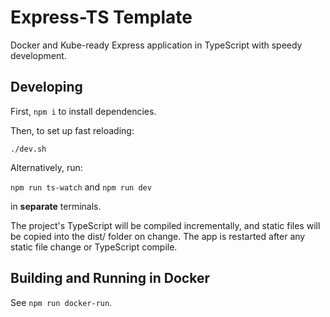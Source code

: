 # Express-TS Template

Docker and Kube-ready Express application in TypeScript with speedy development.


## Developing

First, `npm i` to install dependencies.

Then, to set up fast reloading:

`./dev.sh`

Alternatively, run:

`npm run ts-watch` and `npm run dev`

in **separate** terminals.

The project's TypeScript will be compiled incrementally, and static files will be copied into the dist/ folder on change. The app is restarted after any static file change or TypeScript compile.

## Building and Running in Docker
See `npm run docker-run`.


